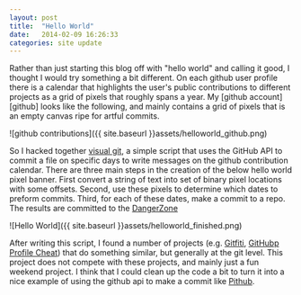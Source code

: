 ```yaml
---
layout: post
title:  "Hello World"
date:   2014-02-09 16:26:33
categories: site update
---
```


Rather than just starting this blog off with "hello world" and calling it good, I thought I would try something a bit different.
On each github user profile there is a calendar that highlights the user's public contributions to different projects as a grid of pixels that roughly spans a year.
My [github account][github] looks like the following, and mainly contains a grid of pixels that is an empty canvas ripe for artful commits.

![github contributions]({{ site.baseurl }}assets/helloworld_github.png)

So I hacked together [visual git][visgit], a simple script that uses the GitHub API to commit a file on specific days to write messages on the github contribution calendar.
There are three main steps in the creation of the below hello world pixel banner.
First convert a string of text into set of binary pixel locations with some offsets.
Second, use these pixels to determine which dates to preform commits.
Third, for each of these dates, make a commit to a repo.
The results are committed to the [DangerZone][dangerzone]

![Hello World]({{ site.baseurl }}assets/helloworld_finished.png) 


After writing this script, I found a number of projects (e.g. [Gitfiti][gitfiti], [GitHubp Profile Cheat][gpc]) that do something similar, but generally at the git level.
This project does not compete with these projects, and mainly just a fun weekend project.
I think that I could clean up the code a bit to turn it into a nice example of using the github api to make a commit like [Pithub][pithub].  


[visgit]:     https://github.com/ajmendez
[visgit]:     https://github.com/ajmendez/visualgit
[gitfiti]:    https://github.com/gelstudios/gitfiti
[gpc]:        https://github.com/will/githubprofilecheat
[pithub]:     http://www.pqpq.de/2011/07/pithub-how-to-commit-new-file-via.html
[dangerzone]: https://github.com/pxddn